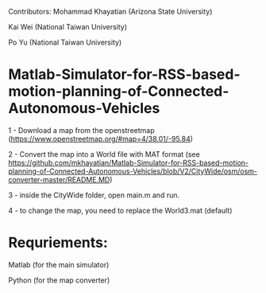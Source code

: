 Contributors:
Mohammad Khayatian (Arizona State University)

Kai Wei (National Taiwan University)

Po Yu (National Taiwan University)

# Matlab-Simulator-for-RSS-based-motion-planning-of-Connected-Autonomous-Vehicles

1 - Download a map from the openstreetmap (https://www.openstreetmap.org/#map=4/38.01/-95.84)

2 - Convert the map into a World file with MAT format (see https://github.com/mkhayatian/Matlab-Simulator-for-RSS-based-motion-planning-of-Connected-Autonomous-Vehicles/blob/V2/CityWide/osm/osm-converter-master/README.MD)

3 - inside the CityWide folder, open main.m and run.

4 - to change the map, you need to replace the World3.mat (default)

# Requriements:

Matlab (for the main simulator) 

Python (for the map converter)

